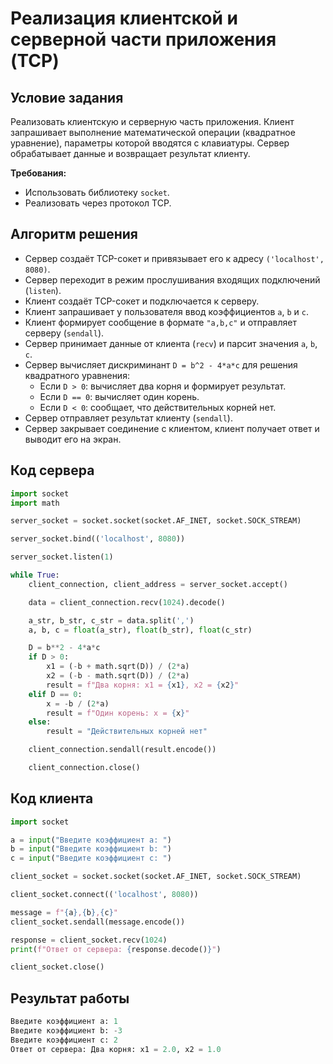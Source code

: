 # Реализация клиентской и серверной части приложения (TCP)

## Условие задания  
Реализовать клиентскую и серверную часть приложения. Клиент запрашивает выполнение математической операции (квадратное уравнение), параметры которой вводятся с клавиатуры. Сервер обрабатывает данные и возвращает результат клиенту. 

**Требования:**  
- Использовать библиотеку `socket`.  
- Реализовать через протокол TCP.  

## Алгоритм решения  
- Сервер создаёт TCP-сокет и привязывает его к адресу `('localhost', 8080)`.  
- Сервер переходит в режим прослушивания входящих подключений (`listen`).  
- Клиент создаёт TCP-сокет и подключается к серверу.  
- Клиент запрашивает у пользователя ввод коэффициентов `a`, `b` и `c`.  
- Клиент формирует сообщение в формате `"a,b,c"` и отправляет серверу (`sendall`).  
- Сервер принимает данные от клиента (`recv`) и парсит значения `a`, `b`, `c`.  
- Сервер вычисляет дискриминант `D = b^2 - 4*a*c` для решения квадратного уравнения:
  - Если `D > 0`: вычисляет два корня и формирует результат.  
  - Если `D == 0`: вычисляет один корень.  
  - Если `D < 0`: сообщает, что действительных корней нет.  
- Сервер отправляет результат клиенту (`sendall`).  
- Сервер закрывает соединение с клиентом, клиент получает ответ и выводит его на экран. 

## Код сервера
```python
import socket
import math

server_socket = socket.socket(socket.AF_INET, socket.SOCK_STREAM)

server_socket.bind(('localhost', 8080))

server_socket.listen(1)

while True:
    client_connection, client_address = server_socket.accept()

    data = client_connection.recv(1024).decode()

    a_str, b_str, c_str = data.split(',')
    a, b, c = float(a_str), float(b_str), float(c_str)

    D = b**2 - 4*a*c
    if D > 0:
        x1 = (-b + math.sqrt(D)) / (2*a)
        x2 = (-b - math.sqrt(D)) / (2*a)
        result = f"Два корня: x1 = {x1}, x2 = {x2}"
    elif D == 0:
        x = -b / (2*a)
        result = f"Один корень: x = {x}"
    else:
        result = "Действительных корней нет"

    client_connection.sendall(result.encode())

    client_connection.close()
```

## Код клиента
```python
import socket

a = input("Введите коэффициент a: ")
b = input("Введите коэффициент b: ")
c = input("Введите коэффициент c: ")

client_socket = socket.socket(socket.AF_INET, socket.SOCK_STREAM)

client_socket.connect(('localhost', 8080))

message = f"{a},{b},{c}"
client_socket.sendall(message.encode())

response = client_socket.recv(1024)
print(f"Ответ от сервера: {response.decode()}")

client_socket.close()
```

## Результат работы
```python
Введите коэффициент a: 1
Введите коэффициент b: -3
Введите коэффициент c: 2
Ответ от сервера: Два корня: x1 = 2.0, x2 = 1.0
```